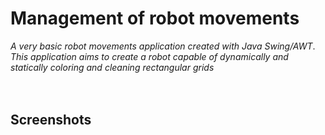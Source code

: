 # Management of robot movements
*A very basic  robot movements application created with Java Swing/AWT*. <br>
 *This application aims to create a robot capable of dynamically and statically coloring and cleaning rectangular grids* <br>
<br>
<br>
## Screenshots



